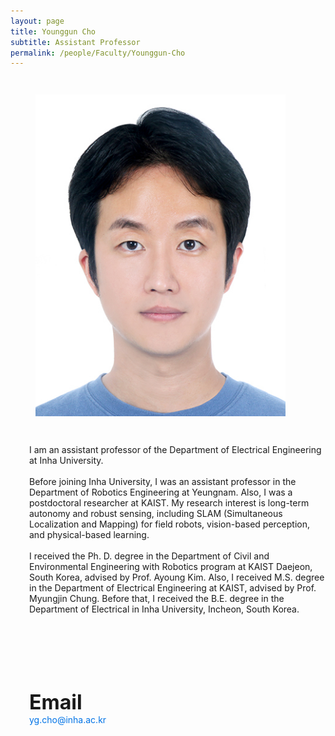 ```yaml
---
layout: page
title: Younggun Cho
subtitle: Assistant Professor
permalink: /people/Faculty/Younggun-Cho
---
```


<style>
  .media {
    display: flex;
    flex-wrap: wrap;
    align-items: flex-start;
  }

  .media-left {
    margin-right: 30px;
  }
  .media-left .image img {
    width: 100%;
    max-width: 400px;
    height: auto;
    object-fit: cover;
  }

  .media-content {
    flex: 1;
    margin-left: 30px;
  }

  @media (max-width: 768px) {
    .media {
      flex-direction: column;
    }
    .media-left {
      margin-right: 0;
      margin-bottom: 20px;
      text-align: center;
    }
    .media-content {
      margin-top:10px;
      margin-left: 0;
    }
  }
</style>

<article class="media">
  <figure class="media-left">
    <p class="image">
      <img src="/img/people/faculty/조영근_증명사진_.jpg" alt="Younggun Cho">
    </p>
  </figure>
  <div class="media-content">
    <div class="content">
      <p>
        I am an assistant professor of the Department of Electrical Engineering at Inha University.  
        <br><br>
        Before joining Inha University, I was an assistant professor in the Department of Robotics Engineering at Yeungnam. Also, I was a postdoctoral researcher at KAIST. My research interest is long-term autonomy and robust sensing, including SLAM (Simultaneous Localization and Mapping) for field robots, vision-based perception, and physical-based learning.  
        <br><br>
        I received the Ph. D. degree in the Department of Civil and Environmental Engineering with Robotics program at KAIST Daejeon, South Korea, advised by Prof. Ayoung Kim. Also, I received M.S. degree in the Department of Electrical Engineering at KAIST, advised by Prof. Myungjin Chung. Before that, I received the B.E. degree in the Department of Electrical in Inha University, Incheon, South Korea.
        <br><br>
      </p>
      <p>
        <span style="font-size:2rem; font-weight:bold; display:inline-block; margin-top:90px;">Email</span><br>
        <a href="mailto:yg.cho@inha.ac.kr" style="color: #0073e6; text-decoration: none;">yg.cho@inha.ac.kr</a>
      </p>
    </div>
    <div>
      <a href="https://www.linkedin.com/in/younggun-cho-392799116/" target="_blank" style="display:inline-block; font-size:24px; margin-right:15px; color:gray;">
        <i class="fab fa-linkedin"></i>
      </a>
      <a href="https://scholar.google.com/citations?user=W5MOKWIAAAAJ&hl=ko&authuser=1" target="_blank" style="display:inline-block; font-size:24px; margin-right:15px; color:gray;">
        <i class="fa-brands fa-google-scholar"></i>
      </a>
      <a href="https://github.com/youngguncho" target="_blank" style="display:inline-block; font-size:24px; margin-right:15px; color:gray;">
        <i class="fab fa-github"></i>
      </a>
      <a href="https://sites.google.com/site/ygchocv/home" target="_blank" style="display:inline-block; font-size:24px; color:gray;">
        <i class="fas fa-home"></i>
      </a>
    </div>
  </div>
</article>

